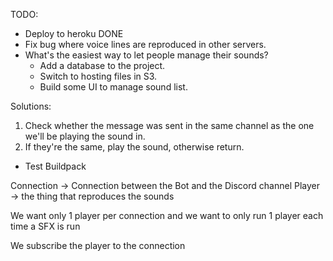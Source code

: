 TODO:
* Deploy to heroku DONE
* Fix bug where voice lines are reproduced in other servers.
* What's the easiest way to let people manage their sounds?
  * Add a database to the project.
  * Switch to hosting files in S3.
  * Build some UI to manage sound list.

Solutions:
1. Check whether the message was sent in the same channel as the one we'll be playing the sound in.
2. If they're the same, play the sound, otherwise return.

* Test Buildpack


Connection -> Connection between the Bot and the Discord channel
Player -> the thing that reproduces the sounds

We want only 1 player per connection and we want to only run 1 player each time a SFX is run

We subscribe the player to the connection
